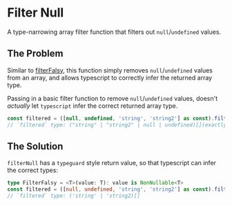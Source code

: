 # Filter Null

A type-narrowing array filter function that filters out `null`/`undefined` values.

## The Problem

Similar to [filterFalsy]('./filterFalsy.md'), this function simply removes `null`/`undefined` values from an array, and allows typescript to correctly infer the returned array type.

Passing in a basic filter function to remove `null`/`undefined` values, doesn't _actually_ let `typescript` infer the correct returned array type.

```ts
const filtered = ([null, undefined, 'string', 'string2'] as const).filter(val => val != null);
// `filtered` type: ("string" | "string2" | null | undefined)[](exactly the same as the input)
```


## The Solution

`filterNull` has a `typeguard` style return value, so that typescript can infer the correct types:

```ts
type FilterFalsy = <T>(value: T): value is NonNullable<T>
const filtered = ([null, undefined, 'string', 'string2'] as const).filter(filterFalsy);
// `filtered` type: ('string' | 'string2)[]
```
